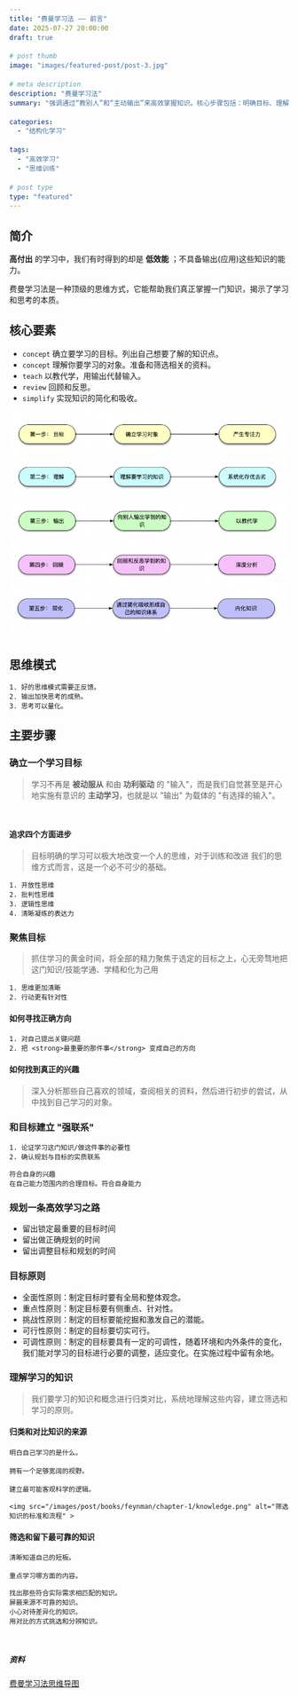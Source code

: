 ```yaml
---
title: "费曼学习法 —— 前言"
date: 2025-07-27 20:00:00
draft: true

# post thumb
image: "images/featured-post/post-3.jpg"

# meta description
description: "费曼学习法"
summary: "强调通过“教别人”和“主动输出”来高效掌握知识。核心步骤包括：明确目标、理解内容、用简单语言讲解、不断反思和简化知识。学习时要聚焦重点，建立联系，规划合理且有挑战性的路径，筛选并系统化知识。思维依靠正反馈，输出促进思考成熟，帮助形成清晰、批判和开放的思维。"

categories:
  - "结构化学习"

tags:
  - "高效学习"
  - "思维训练"

# post type
type: "featured"
---
```


## 简介

**高付出** 的学习中，我们有时得到的却是 **低效能** ；不具备输出(应用)这些知识的能力。

费曼学习法是一种顶级的思维方式，它能帮助我们真正掌握一门知识，揭示了学习和思考的本质。


## 核心要素
+ `concept` 确立要学习的目标。列出自己想要了解的知识点。
+ `concept` 理解你要学习的对象。准备和筛选相关的资料。
+ `teach` 以教代学，用输出代替输入。
+ `review` 回顾和反思。
+ `simplify` 实现知识的简化和吸收。

![image-20220118185004347](/images/post/books/feynman/chapter-1/core-elements.png)


## 思维模式
```text 
1. 好的思维模式需要正反馈。
2. 输出加快思考的成熟。
3. 思考可以量化。
```


## 主要步骤
### 确立一个学习目标
> 学习不再是 <strong>被动服从</strong> 和由 <strong>功利驱动</strong> 的 "输入"，而是我们自觉甚至是开心地实施有意识的 <strong>主动学习</strong>，也就是以 "输出" 为载体的 "有选择的输入"。

<br>

#### 追求四个方面进步

> 目标明确的学习可以极大地改变一个人的思维，对于训练和改进 我们的思维方式而言，这是一个必不可少的基础。


```tip:c@summary-box
1. 开放性思维
2. 批判性思维
3. 逻辑性思维
4. 清晰凝练的表达力
```


### 聚焦目标
> 抓住学习的黄金时间，将全部的精力聚焦于选定的目标之上，心无旁骛地把这门知识/技能学通、学精和化为己用


```tip:c@summary-box
1. 思维更加清晰
2. 行动更有针对性
```


#### 如何寻找正确方向

```tip:c@summary-box
1. 对自己提出关键问题
2. 把 <strong>最重要的那件事</strong> 变成自己的方向
```


#### 如何找到真正的兴趣

> 深入分析那些自己喜欢的领域，查阅相关的资料，然后进行初步的尝试，从中找到自己学习的对象。


### 和目标建立 "强联系"

```tip:c@summary-box
1. 论证学习这门知识/做这件事的必要性
2. 确认规划与目标的实质联系
```

```tip:t@学习的舒适区两个标准:c@title-box
符合自身的兴趣
在自己能力范围内的合理目标。符合自身能力
```


### 规划一条高效学习之路
+ 留出锁定最重要的目标时间
+ 留出做正确规划的时间
+ 留出调整目标和规划的时间


### 目标原则
+ 全面性原则：制定目标时要有全局和整体观念。
+ 重点性原则：制定目标要有侧重点、针对性。
+ 挑战性原则：制定的目标要能挖掘和激发自己的潜能。
+ 可行性原则：制定的目标要切实可行。
+ 可调性原则：制定的目标要具有一定的可调性，随着环境和内外条件的变化，我们能对学习的目标进行必要的调整，适应变化。在实施过程中留有余地。


### 理解学习的知识

> 我们要学习的知识和概念进行归类对比，系统地理解这些内容，建立筛选和学习的原则。


#### 归类和对比知识的来源

```tip:t@如何将知识有逻辑地系统化:c@title-box
明白自己学习的是什么。

拥有一个足够宽阔的视野。

建立最可能客观科学的逻辑。
```

```tip:t@筛选知识的标准和流程:c@title-box&no-seq&color-white
<img src="/images/post/books/feynman/chapter-1/knowledge.png" alt="筛选知识的标准和流程" >
```


#### 筛选和留下最可靠的知识

```tip:t@筛选知识方法论:c@title-box
清晰知道自己的短板。

重点学习哪方面的内容。
```


```tip:t@保留可靠的知识:c@title-box
找出那些符合实际需求相匹配的知识。
屏蔽来源不可靠的知识。
小心对待差异化的知识。
用对比的方式挑选和分辨知识。
```

<br>

##### 资料
<a href="/images/post/books/feynman/chapter-1/concise-feynman.pdf" target="_blank" rel="noopener noreferrer">费曼学习法思维导图</a>